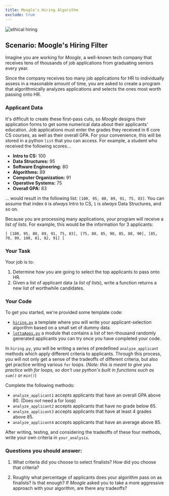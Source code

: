 ```yaml
---
title: Moogle's Hiring Algorithm
exclude: true
---
```


![ethical hiring](img/hiring.jpg)

## Scenario: Moogle's Hiring Filter
Imagine you are working for _Moogle_, a well-known tech company that receives tens of thousands of job applications from graduating seniors every year.

Since the company receives too many job applications for HR to individually assess in a reasonable amount of time, you are asked to create a program that algorithmically analyzes applications and selects the ones most worth passing onto HR.

### Applicant Data
It's difficult to create these first-pass cuts, so _Moogle_ designs their application forms to get some numerical data about their applicants' education. Job applications must enter the grades they received in 6 core CS courses, as well as their overall GPA. For your convenience, this will be stored in a python `list` that you can access. For example, a student who received the following scores...

- **Intro to CS:** 100
- **Data Structures:** 95
- **Software Engineering:** 80
- **Algorithms:** 89
- **Computer Organization:** 91
- **Operative Systems:** 75
- **Overall GPA:** 83

... would result in the following list: `[100, 95, 80, 89, 91, 75, 83]`. You can assume that index `0` is _always_ Intro to CS, `1` is _always_ Data Structures, and so on.

Because you are processing many applications, your program will receive a _list of lists_. For example, this would be the information for 3 applicants:

`[ [100, 95, 80, 89, 91, 75, 83], [75, 80, 85, 90, 85, 88, 90], [85, 70, 99, 100, 81, 82, 91] ]`

### Your Task
Your job is to:
1. Determine how you are going to select the top applicants to pass onto HR.
2. Given a list of applicant data (a _list of lists_), write a function returns a new list of worthwhile candidates.

### Your Code
To get you started, we're provided some template code:

- [`hiring.py`](code/hiring.py) a template where you will write your applicant-selection algorithm based on a small set of dummy data.
- [`lottaApps.py`](code/lottaApps.py) a module that contains a list of ten-thousand randomly generated applicants you can try once you have completed your code.

In `hiring.py`, you will be writing a series of predefined `analyze_applicant` methods which apply different criteria to applicants. Through this process, you will not only get a sense of the tradeoffs of different criteria, but also get practice writing various `for` loops. (_Note: this is meant to give you practice with for loops, so don't use python's built in functions such as `sum()` or `min()`_)

Complete the following methods:
- `analyze_applicant1` accepts applicants that have an overall GPA above 80. (Does _not_ need a for loop)
- `analyze_applicant2` accepts applicants that have no grade below 65.
- `analyze_applicant3` accepts applicants that have at least 4 grades above 85.
- `analyze_applicant4` accepts applicants that have an average above 85.

After writing, testing, and considering the tradeoffs of these four methods, write your own criteria in `your_analysis`.


### Questions you should answer:

1. What criteria did you choose to select finalists? How did you choose that criteria?

2. Roughly what percentage of applicants does your algorithm pass on as finalists? Is that enough? If _Moogle_ asked you to take a more aggressive approach with your algorithm, are there any tradeoffs?
